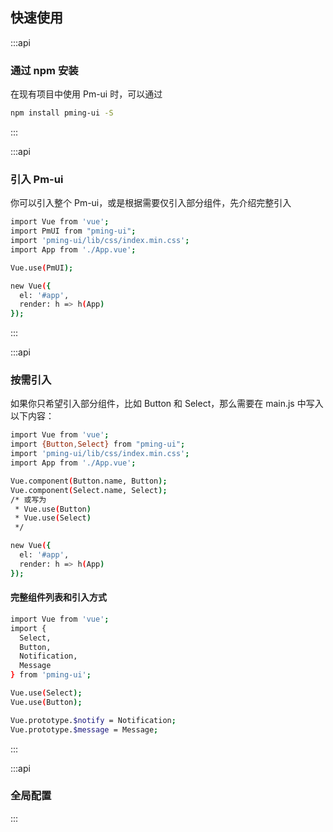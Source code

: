 ## 快速使用

:::api

### 通过 npm 安装

在现有项目中使用 Pm-ui 时，可以通过

```bash
npm install pming-ui -S
```

:::

:::api

### 引入 Pm-ui

你可以引入整个 Pm-ui，或是根据需要仅引入部分组件，先介绍完整引入

```bash
import Vue from 'vue';
import PmUI from "pming-ui";
import 'pming-ui/lib/css/index.min.css';
import App from './App.vue';

Vue.use(PmUI);

new Vue({
  el: '#app',
  render: h => h(App)
});
```

:::

:::api

### 按需引入

如果你只希望引入部分组件，比如 Button 和 Select，那么需要在 main.js 中写入以下内容：

```bash
import Vue from 'vue';
import {Button,Select} from "pming-ui";
import 'pming-ui/lib/css/index.min.css';
import App from './App.vue';

Vue.component(Button.name, Button);
Vue.component(Select.name, Select);
/* 或写为
 * Vue.use(Button)
 * Vue.use(Select)
 */

new Vue({
  el: '#app',
  render: h => h(App)
});
```

#### 完整组件列表和引入方式

```bash
import Vue from 'vue'; 
import { 
  Select, 
  Button, 
  Notification, 
  Message 
} from 'pming-ui';

Vue.use(Select);
Vue.use(Button);

Vue.prototype.$notify = Notification; 
Vue.prototype.$message = Message;
```

:::

:::api

### 全局配置


:::

